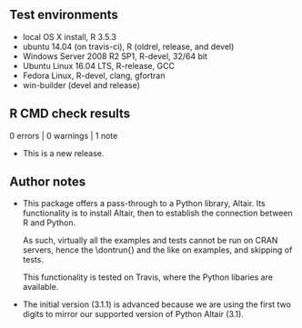## Test environments

* local OS X install, R 3.5.3
* ubuntu 14.04 (on travis-ci), R (oldrel, release, and devel)
* Windows Server 2008 R2 SP1, R-devel, 32/64 bit
* Ubuntu Linux 16.04 LTS, R-release, GCC
* Fedora Linux, R-devel, clang, gfortran
* win-builder (devel and release)

## R CMD check results

0 errors | 0 warnings | 1 note

* This is a new release.

## Author notes

* This package offers a pass-through to a Python library, Altair. Its 
  functionality is to install Altair, then to establish the connection between R
  and Python.

  As such, virtually all the examples and tests cannot be run on CRAN servers, 
  hence the \dontrun{} and the like on examples, and skipping of tests. 

  This functionality is tested on Travis, where the Python libaries are available.

* The initial version (3.1.1) is advanced because we are using the first two
  digits to mirror our supported version of Python Altair (3.1).
